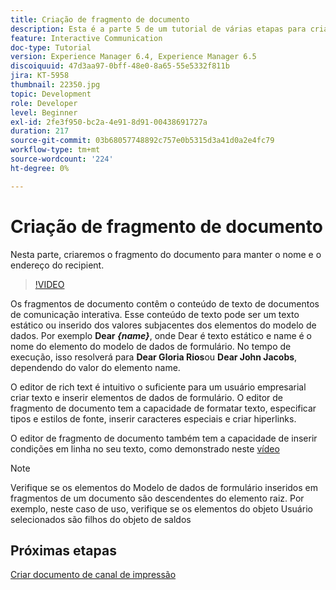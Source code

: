 ```yaml
---
title: Criação de fragmento de documento
description: Esta é a parte 5 de um tutorial de várias etapas para criar seu primeiro documento de comunicações interativas. Nesta parte, criaremos o fragmento do documento para manter o nome e o endereço do recipient.
feature: Interactive Communication
doc-type: Tutorial
version: Experience Manager 6.4, Experience Manager 6.5
discoiquuid: 47d3aa97-0bff-48e0-8a65-55e5332f811b
jira: KT-5958
thumbnail: 22350.jpg
topic: Development
role: Developer
level: Beginner
exl-id: 2fe3f950-bc2a-4e91-8d91-00438691727a
duration: 217
source-git-commit: 03b68057748892c757e0b5315d3a41d0a2e4fc79
workflow-type: tm+mt
source-wordcount: '224'
ht-degree: 0%

---
```


# Criação de fragmento de documento

Nesta parte, criaremos o fragmento do documento para manter o nome e o endereço do recipient.

>[!VIDEO](https://video.tv.adobe.com/v/34878?quality=12&learn=on&captions=por_br)

Os fragmentos de documento contêm o conteúdo de texto de documentos de comunicação interativa. Esse conteúdo de texto pode ser um texto estático ou inserido dos valores subjacentes dos elementos do modelo de dados. Por exemplo **Dear _{name}_**, onde Dear é texto estático e name é o nome do elemento do modelo de dados de formulário. No tempo de execução, isso resolverá para **Dear Gloria Rios**&#x200B;ou **Dear John Jacobs**, dependendo do valor do elemento name.

O editor de rich text é intuitivo o suficiente para um usuário empresarial criar texto e inserir elementos de dados de formulário. O editor de fragmento de documento tem a capacidade de formatar texto, especificar tipos e estilos de fonte, inserir caracteres especiais e criar hiperlinks.

O editor de fragmento de documento também tem a capacidade de inserir condições em linha no seu texto, como demonstrado neste [vídeo](https://helpx.adobe.com/experience-manager/kt/forms/using/editing-improvements-correspondence-mgmt-feature-video-use.html)

>[!NOTE]
>
>Verifique se os elementos do Modelo de dados de formulário inseridos em fragmentos de um documento são descendentes do elemento raiz. Por exemplo, neste caso de uso, verifique se os elementos do objeto Usuário selecionados são filhos do objeto de saldos

## Próximas etapas

[Criar documento de canal de impressão](./create-print-channel-document.md)
